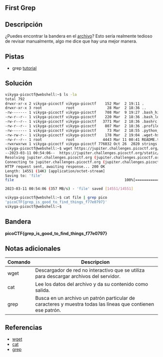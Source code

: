 ## First Grep

## Descripción
¿Puedes encontrar la bandera en el [archivo](https://jupiter.challenges.picoctf.org/static/315d3325dc668ab7f1af9194f2de7e7a/file)? Esto sería realmente tedioso de revisar manualmente, algo me dice que hay una mejor manera.

## Pistas
* grep [tutorial](https://ryanstutorials.net/linuxtutorial/grep.php)

## Solución
``` bash
vikyga-picoctf@webshell:~$ ls -la
total 792
drwxr-xr-x 2 vikyga-picoctf vikyga-picoctf    152 Mar  2 19:11 .
drwxr-xr-x 3 root           root               28 Mar  2 18:36 ..
-rw------- 1 vikyga-picoctf vikyga-picoctf    708 Mar  9 19:27 .bash_history
-rw-r--r-- 1 vikyga-picoctf vikyga-picoctf    220 Mar  2 18:36 .bash_logout
-rw-r--r-- 1 vikyga-picoctf vikyga-picoctf   3771 Mar  2 18:36 .bashrc
-rw-r--r-- 1 vikyga-picoctf vikyga-picoctf    807 Mar  2 18:36 .profile
-rw------- 1 vikyga-picoctf vikyga-picoctf     73 Mar  2 18:55 .python_history
-rw-rw-r-- 1 vikyga-picoctf vikyga-picoctf    178 Mar  2 19:04 .wget-hsts
-rw-r--r-- 1 root           root             4443 Mar 11 00:41 README.txt
-rwxrwxrwx 1 vikyga-picoctf vikyga-picoctf 776032 Oct 26  2020 strings
vikyga-picoctf@webshell:~$ wget https://jupiter.challenges.picoctf.org/static/315d3325dc668ab7f1af9194f2de7e7a/file 
--2023-03-11 00:54:06--  https://jupiter.challenges.picoctf.org/static/315d3325dc668ab7f1af9194f2de7e7a/file
Resolving jupiter.challenges.picoctf.org (jupiter.challenges.picoctf.org)... 3.131.60.8
Connecting to jupiter.challenges.picoctf.org (jupiter.challenges.picoctf.org)|3.131.60.8|:443... connected.
HTTP request sent, awaiting response... 200 OK
Length: 14551 (14K) [application/octet-stream]
Saving to: 'file'
file                                                   100%[============================================================================================================================>]  14.21K  --.-KB/s    in 0s      

2023-03-11 00:54:06 (357 MB/s) - 'file' saved [14551/14551]

vikyga-picoctf@webshell:~$ cat file | grep pico 
'picoCTF{grep_is_good_to_find_things_f77e0797}'
vikyga-picoctf@webshell:~$ 
```

## Bandera
**picoCTF{grep_is_good_to_find_things_f77e0797}**

## Notas adicionales
|Comando | Descripcion |
|-----|-------|
| wget | Descargador de red no interactivo que se utiliza para descargar archivos del servidor.|
| cat | Lee los datos del archivo y da su contenido como salida. | 
| grep | Busca en un archivo un patrón particular de caracteres y muestra todas las líneas que contienen ese patrón. | 

## Referencias
* [wget](https://www.geeksforgeeks.org/wget-command-in-linux-unix/)
* [cat](https://www.geeksforgeeks.org/cat-command-in-linux-with-examples/)
* [grep](https://www.geeksforgeeks.org/grep-command-in-unixlinux/)